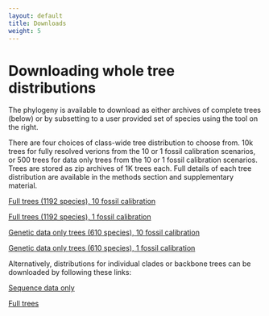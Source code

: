 ```yaml
---
layout: default
title: Downloads
weight: 5
---
```




Downloading whole tree distributions
====================================


The phylogeny is available to download as either archives of complete trees (below) or by subsetting to a user provided set of species using the tool on the right.

There are four choices of class-wide tree distribution to choose from. 10k trees for fully resolved verions from the 10 or 1 fossil calibration scenarios, or 500 trees for data only trees from the 10 or 1 fossil calibration scenarios. Trees are stored as zip archives of 1K trees each. Full details of each tree distribution are available in the methods section and supplementary material.

[Full trees (1192 species), 10 fossil calibration](https://data.vertlife.org/sharktree/10.cal.tree.nex)

[Full trees (1192 species), 1 fossil calibration](https://data.vertlife.org/sharktree/1.cal.tree.nex)

[Genetic data only trees (610 species), 10 fossil calibration](https://data.vertlife.org/sharktree/Chondrichthyan.610sp.10_fossil_Calibration.500treePLtrees.nex)

[Genetic data only trees (610 species), 1 fossil calibration](https://data.vertlife.org/sharktree/Chondrichthyan.610sp.1_fossil_Calibration.500treePLtrees.nex)

Alternatively, distributions for individual clades or backbone trees can be downloaded by following these links:

[Sequence data only](https://data.vertlife.org/sharktree/610.tree.10Cal.RAxMLBS.nex)

[Full trees](https://data.vertlife.org/?start_folder=PatchClade/Stage2/)
